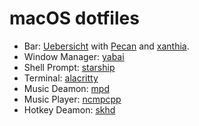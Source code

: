 # macOS dotfiles

- Bar: [Uebersicht](https://github.com/felixhageloh/uebersicht) with [Pecan](https://github.com/zzzeyez/pecan) and [xanthia](https://github.com/zzzeyez/xanthia/).
- Window Manager: [yabai](https://github.com/koekeishiya/yabai)
- Shell Prompt: [starship](https://github.com/starship/starship)
- Terminal: [alacritty](https://github.com/alacritty/alacritty)
- Music Deamon: [mpd](https://github.com/MusicPlayerDaemon/MPD)
- Music Player: [ncmpcpp](https://github.com/ncmpcpp/ncmpcpp)
- Hotkey Deamon: [skhd](https://github.com/koekeishiya/skhd)
